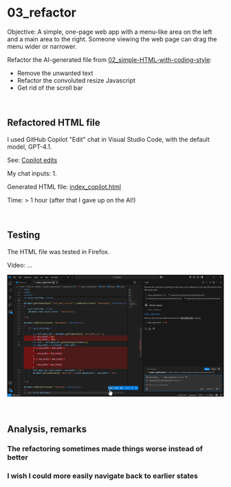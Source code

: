# 03_refactor

Objective: A simple, one-page web app with a menu-like area on the left and a main area to the right. Someone viewing the web page can drag the menu wider or narrower.

Refactor the AI-generated file from [02_simple-HTML-with-coding-style](../02_simple-HTML-with-coding-style):
- Remove the unwanted text
- Refactor the convoluted resize Javascript
- Get rid of the scroll bar

<p>&nbsp;</p>


## Refactored HTML file

I used GitHub Copilot "Edit" chat in Visual Studio Code, with the default model, GPT-4.1.

See: [Copilot edits](https://code.visualstudio.com/docs/copilot/chat/copilot-edits)

My chat inputs:
1. 

Generated HTML file: [index_copilot.html](index_copilot.html)

Time: > 1 hour (after that I gave up on the AI!)

<p>&nbsp;</p>


## Testing
The HTML file was tested in Firefox.

Video: ...

<img src="images/03_refactor.png" width="600" />

<p>&nbsp;</p>


## Analysis, remarks

### The refactoring sometimes made things worse instead of better

### I wish I could more easily navigate back to earlier states

